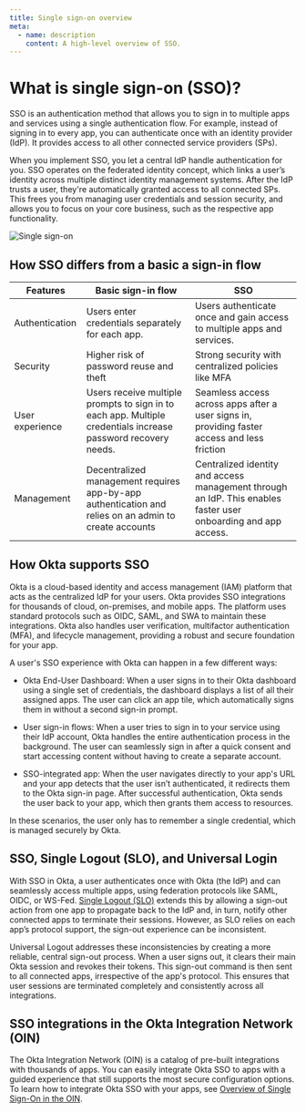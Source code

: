 ```yaml
---
title: Single sign-on overview
meta:
  - name: description
    content: A high-level overview of SSO.
---
```


# What is single sign-on (SSO)?

SSO is an authentication method that allows you to sign in to multiple apps and services using a single authentication flow. For example, instead of signing in to every app, you can authenticate once with an identity provider (IdP). It provides access to all other connected service providers (SPs).

When you implement SSO, you let a central IdP handle authentication for you. SSO operates on the federated identity concept, which links a user’s identity across multiple distinct identity management systems. After the IdP trusts a user, they're automatically granted access to all connected SPs. This frees you from managing user credentials and session security, and allows you to focus on your core business, such as the respective app functionality.

<div class="three-quarter">

![Single sign-on](/img/concepts/sso.png)

</div>

## How SSO differs from a basic a sign-in flow

| Features | Basic sign-in flow | SSO |
| --- | --- | --- |
| Authentication | Users enter credentials separately for each app. | Users authenticate once and gain access to multiple apps and services. |
| Security | Higher risk of password reuse and theft | Strong security with centralized policies like MFA |
| User experience | Users receive multiple prompts to sign in to each app. Multiple credentials increase password recovery needs. | Seamless access across apps after a user signs in, providing faster access and less friction|
| Management | Decentralized management requires app-by-app authentication and relies on an admin to create accounts | Centralized identity and access management through an IdP. This enables faster user onboarding and app access. |

## How Okta supports SSO

Okta is a cloud-based identity and access management (IAM) platform that acts as the centralized IdP for your users. Okta provides SSO integrations for thousands of cloud, on-premises, and mobile apps. The platform uses standard protocols such as OIDC, SAML, and SWA to maintain these integrations. 
Okta also handles user verification, multifactor authentication (MFA), and lifecycle management, providing a robust and secure foundation for your app.

A user's SSO experience with Okta can happen in a few different ways:

* Okta End-User Dashboard: When a user signs in to their Okta dashboard using a single set of credentials, the dashboard displays a list of all their assigned apps. The user can click an app tile, which automatically signs them in without a second sign-in prompt.

* User sign-in flows: When a user tries to sign in to your service using their IdP account, Okta handles the entire authentication process in the background. The user can seamlessly sign in after a quick consent and start accessing content without having to create a separate account.

* SSO-integrated app: When the user navigates directly to your app's URL and your app detects that the user isn’t authenticated, it redirects them to the Okta sign-in page. After successful authentication, Okta sends the user back to your app, which then grants them access to resources.

In these scenarios, the user only has to remember a single credential, which is managed securely by Okta.

## SSO, Single Logout (SLO), and Universal Login

With SSO in Okta, a user authenticates once with Okta (the IdP) and can seamlessly access multiple apps, using federation protocols like SAML, OIDC, or WS-Fed. [​Single Logout (SLO)](/docs/guides/single-logout/saml2/main/) extends this by allowing a sign-out action from one app to propagate back to the IdP and, in turn, notify other connected apps to terminate their sessions. However, as SLO relies on each app’s protocol support, the sign-out experience can be inconsistent.

Universal Logout addresses these inconsistencies by creating a more reliable, central sign-out process. When a user signs out, it clears their main Okta session and revokes their tokens. This sign-out command is then sent to all connected apps, irrespective of the app's protocol. This ensures that user sessions are terminated completely and consistently across all integrations.

## SSO integrations in the Okta Integration Network (OIN)

The Okta Integration Network (OIN) is a catalog of pre-built integrations with thousands of apps. You can easily integrate Okta SSO to apps with a guided experience that still supports the most secure configuration options. To learn how to integrate Okta SSO with your apps, see [Overview of Single Sign-On in the OIN](https://developer.okta.com/docs/guides/oin-sso-overview/).

